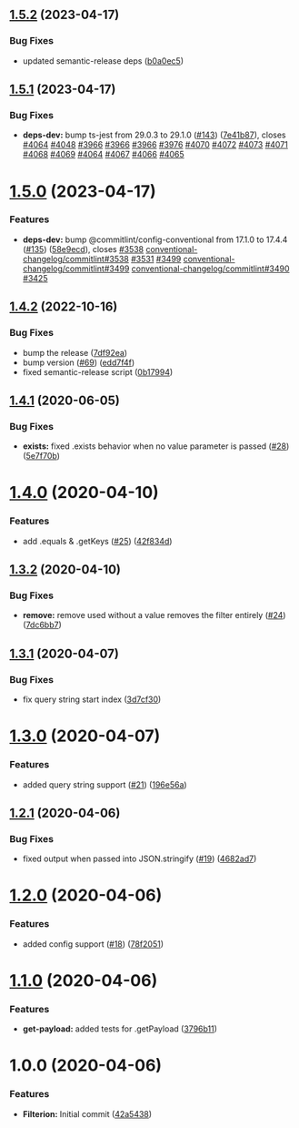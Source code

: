 ## [1.5.2](https://github.com/prilutskiy/filterion/compare/v1.5.1...v1.5.2) (2023-04-17)


### Bug Fixes

* updated semantic-release deps ([b0a0ec5](https://github.com/prilutskiy/filterion/commit/b0a0ec5650cb9fbe1ce6d34e4858e206733b7bd7))

## [1.5.1](https://github.com/prilutskiy/filterion/compare/v1.5.0...v1.5.1) (2023-04-17)


### Bug Fixes

* **deps-dev:** bump ts-jest from 29.0.3 to 29.1.0 ([#143](https://github.com/prilutskiy/filterion/issues/143)) ([7e41b87](https://github.com/prilutskiy/filterion/commit/7e41b87f0f68e45cbe55a5a4abca839a8e681022)), closes [#4064](https://github.com/prilutskiy/filterion/issues/4064) [#4048](https://github.com/prilutskiy/filterion/issues/4048) [#3966](https://github.com/prilutskiy/filterion/issues/3966) [#3966](https://github.com/prilutskiy/filterion/issues/3966) [#3966](https://github.com/prilutskiy/filterion/issues/3966) [#3976](https://github.com/prilutskiy/filterion/issues/3976) [#4070](https://github.com/prilutskiy/filterion/issues/4070) [#4072](https://github.com/prilutskiy/filterion/issues/4072) [#4073](https://github.com/prilutskiy/filterion/issues/4073) [#4071](https://github.com/prilutskiy/filterion/issues/4071) [#4068](https://github.com/prilutskiy/filterion/issues/4068) [#4069](https://github.com/prilutskiy/filterion/issues/4069) [#4064](https://github.com/prilutskiy/filterion/issues/4064) [#4067](https://github.com/prilutskiy/filterion/issues/4067) [#4066](https://github.com/prilutskiy/filterion/issues/4066) [#4065](https://github.com/prilutskiy/filterion/issues/4065)

# [1.5.0](https://github.com/prilutskiy/filterion/compare/v1.4.2...v1.5.0) (2023-04-17)


### Features

* **deps-dev:** bump @commitlint/config-conventional from 17.1.0 to 17.4.4 ([#135](https://github.com/prilutskiy/filterion/issues/135)) ([58e9ecd](https://github.com/prilutskiy/filterion/commit/58e9ecd29e75e37aef0d68930c44cb2ba1c16925)), closes [#3538](https://github.com/prilutskiy/filterion/issues/3538) [conventional-changelog/commitlint#3538](https://github.com/conventional-changelog/commitlint/issues/3538) [#3531](https://github.com/prilutskiy/filterion/issues/3531) [#3499](https://github.com/prilutskiy/filterion/issues/3499) [conventional-changelog/commitlint#3499](https://github.com/conventional-changelog/commitlint/issues/3499) [conventional-changelog/commitlint#3490](https://github.com/conventional-changelog/commitlint/issues/3490) [#3425](https://github.com/prilutskiy/filterion/issues/3425)

## [1.4.2](https://github.com/prilutskiy/filterion/compare/v1.4.1...v1.4.2) (2022-10-16)


### Bug Fixes

* bump the release ([7df92ea](https://github.com/prilutskiy/filterion/commit/7df92ea4c8f1b7ef879c9c58747de02e44bd73db))
* bump version ([#69](https://github.com/prilutskiy/filterion/issues/69)) ([edd7f4f](https://github.com/prilutskiy/filterion/commit/edd7f4f8eba2cb4e4bf16f08ff793dc3297302e9))
* fixed semantic-release script ([0b17994](https://github.com/prilutskiy/filterion/commit/0b1799427e4acaa664f9a63c460cea2d71076ebd))

## [1.4.1](https://github.com/prilutskiy/filterion/compare/v1.4.0...v1.4.1) (2020-06-05)


### Bug Fixes

* **exists:** fixed .exists behavior when no value parameter is passed ([#28](https://github.com/prilutskiy/filterion/issues/28)) ([5e7f70b](https://github.com/prilutskiy/filterion/commit/5e7f70b2207bca010bcd7d10abe45487f9f50159))

# [1.4.0](https://github.com/prilutskiy/filterion/compare/v1.3.2...v1.4.0) (2020-04-10)


### Features

* add .equals & .getKeys ([#25](https://github.com/prilutskiy/filterion/issues/25)) ([42f834d](https://github.com/prilutskiy/filterion/commit/42f834db6388f924ab22ceb8e8e049f82a227aa5))

## [1.3.2](https://github.com/prilutskiy/filterion/compare/v1.3.1...v1.3.2) (2020-04-10)


### Bug Fixes

* **remove:** remove used without a value removes the filter entirely ([#24](https://github.com/prilutskiy/filterion/issues/24)) ([7dc6bb7](https://github.com/prilutskiy/filterion/commit/7dc6bb76939ac1222ae457c07182a41f4320cc93))

## [1.3.1](https://github.com/prilutskiy/filterion/compare/v1.3.0...v1.3.1) (2020-04-07)


### Bug Fixes

* fix query string start index ([3d7cf30](https://github.com/prilutskiy/filterion/commit/3d7cf30f34a1a937736540eb4ca5255a46aee250))

# [1.3.0](https://github.com/prilutskiy/filterion/compare/v1.2.1...v1.3.0) (2020-04-07)


### Features

* added query string support ([#21](https://github.com/prilutskiy/filterion/issues/21)) ([196e56a](https://github.com/prilutskiy/filterion/commit/196e56ac814320567637adc470f7a356265f16c9))

## [1.2.1](https://github.com/prilutskiy/filterion/compare/v1.2.0...v1.2.1) (2020-04-06)


### Bug Fixes

* fixed output when passed into JSON.stringify ([#19](https://github.com/prilutskiy/filterion/issues/19)) ([4682ad7](https://github.com/prilutskiy/filterion/commit/4682ad7623499511ea60b45aa0d5551849e85838))

# [1.2.0](https://github.com/prilutskiy/filterion/compare/v1.1.0...v1.2.0) (2020-04-06)


### Features

* added config support ([#18](https://github.com/prilutskiy/filterion/issues/18)) ([78f2051](https://github.com/prilutskiy/filterion/commit/78f2051a68d28752d46f31110d10cb7072588cae))

# [1.1.0](https://github.com/prilutskiy/filterion/compare/v1.0.0...v1.1.0) (2020-04-06)


### Features

* **get-payload:** added tests for .getPayload ([3796b11](https://github.com/prilutskiy/filterion/commit/3796b117d5fae2220b13e9e93d499b2e60af3ac7))

# 1.0.0 (2020-04-06)


### Features

* **Filterion:** Initial commit ([42a5438](https://github.com/prilutskiy/filterion/commit/42a5438292550ecacffa4c1d9887c52fe3e837b3))

